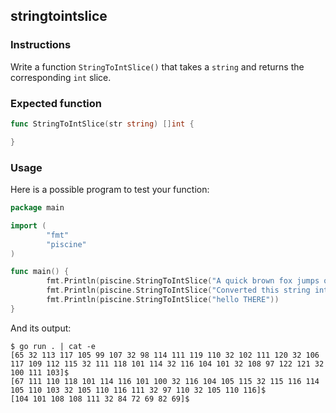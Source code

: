 ## stringtointslice

### Instructions

Write a function `StringToIntSlice()` that takes a `string` and returns the corresponding `int` slice.

### Expected function

```go
func StringToIntSlice(str string) []int {

}
```

### Usage

Here is a possible program to test your function:

```go
package main

import (
        "fmt"
        "piscine"
)

func main() {
        fmt.Println(piscine.StringToIntSlice("A quick brown fox jumps over the lazy dog"))
        fmt.Println(piscine.StringToIntSlice("Converted this string into an int"))
        fmt.Println(piscine.StringToIntSlice("hello THERE"))
}
```

And its output:

```console
$ go run . | cat -e
[65 32 113 117 105 99 107 32 98 114 111 119 110 32 102 111 120 32 106 117 109 112 115 32 111 118 101 114 32 116 104 101 32 108 97 122 121 32 100 111 103]$
[67 111 110 118 101 114 116 101 100 32 116 104 105 115 32 115 116 114 105 110 103 32 105 110 116 111 32 97 110 32 105 110 116]$
[104 101 108 108 111 32 84 72 69 82 69]$
```
